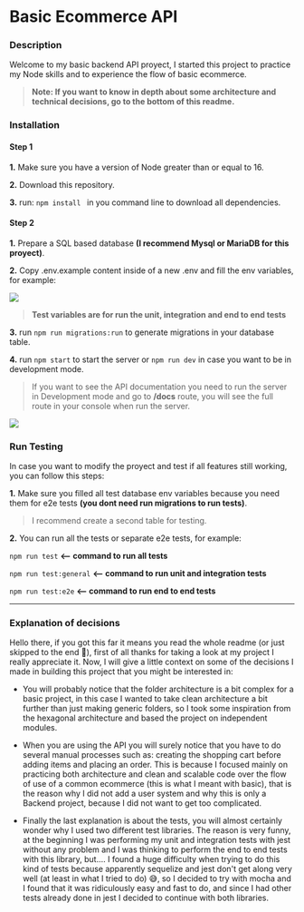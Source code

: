 # Basic Ecommerce API
###  Description
Welcome to my basic backend API proyect, I started this project to practice my Node skills and to experience the flow of basic ecommerce.

> **Note: If you want to know in depth about some architecture and technical decisions, go to the bottom of this readme.**

### Installation
#### Step 1
**1.**  Make sure you have a version of Node greater than or equal to 16.

**2.**  Download this repository.

**3.** run: ```npm install ``` in you command line to download all dependencies.

#### Step 2
**1.**  Prepare a SQL based database **(I recommend Mysql or MariaDB for this proyect)**.

**2.**  Copy .env.example content inside of a new .env and fill the env variables, for example:

![](https://res.cloudinary.com/dqd4krsof/image/upload/v1672176786/README%20IMAGES/BASIC%20API%20ECOMMERCE/a_a9wvea.png)

> **Test variables are for run the unit, integration and end to end tests**

**3.** run `npm run migrations:run` to generate migrations in your database table.

**4.** run `npm start` to start the server or `npm run dev` in case you want to be in development mode. 

> If you want to see the API documentation you need to run the server in Development mode and go to **/docs** route, you will see the full route in your console when run the server.

![](https://res.cloudinary.com/dqd4krsof/image/upload/v1672177754/README%20IMAGES/BASIC%20API%20ECOMMERCE/docs_fago3w.png)

### Run Testing
In case you want to modify the proyect and test if all features still working, you can follow this steps:

**1.** Make sure you filled all test database env variables because you need them for e2e tests **(you dont need run migrations to run tests)**.
> I recommend create a second table for testing.

**2.**  You can run all the tests or separate e2e tests, for example:

`npm run test` **<-- command to run all tests**

`npm run test:general` **<-- command to run unit and integration tests**

`npm run test:e2e` **<-- command to run end to end tests**

------------


### Explanation of decisions

Hello there, if you got this far it means you read the whole readme (or just skipped to the end 🥸),  first of all thanks for taking a look at my project I really appreciate it. Now, I will give a little context on some of the decisions I made in building this project that you might be interested in:

- You will probably notice that the folder architecture is a bit complex for a basic project, in this case I wanted to take clean architecture a bit further than just making generic folders, so I took some inspiration from the hexagonal architecture and based the project on independent modules.

- When you are using the API you will surely notice that you have to do several manual processes such as: creating the shopping cart before adding items and placing an order. This is because I focused mainly on practicing both architecture and clean and scalable code over the flow of use of a common ecommerce (this is what I meant with basic), that is the reason why I did not add a user system and why this is only a Backend project, because I did not want to get too complicated.

-  Finally the last explanation is about the tests, you will almost certainly wonder why I used two different test libraries. The reason is very funny, at the beginning I was performing my unit and integration tests with jest without any problem and I was thinking to perform the end to end tests with this library, but.... I found a huge difficulty when trying to do this kind of tests because apparently sequelize and jest don't get along very well (at least in what I tried to do) 😅, so I decided to try with mocha and I found that it was ridiculously easy and fast to do, and since I had other tests already done in jest I decided to continue with both libraries.
